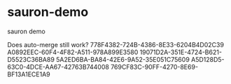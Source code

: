 # sauron-demo
sauron demo

Does auto-merge still work?
778F4382-724B-4386-8E33-6204B4D02C39
A0892EEC-60F4-4F82-A511-978A899E3580
19071D2A-351E-4724-B621-D5523C36BA89
5A2ED6BA-BA84-42E6-9A52-35E051C75609
A5D128D5-63C0-4DCE-AA67-42763B744008
769CF83C-90FF-4270-8E69-BF13A1ECE1A9
